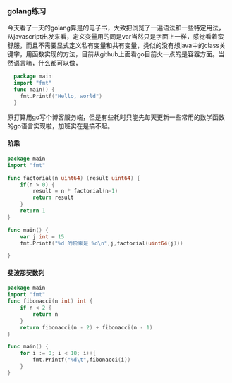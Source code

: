 ### golang练习

今天看了一天的golang算是的电子书，大致把浏览了一遍语法和一些特定用法，从javascript出发来看，定义变量用的同是var当然只是字面上一样，感觉看着蛮舒服，而且不需要显式定义私有变量和共有变量，类似的没有想java中的class关键字，用函数实现的方法，目前从github上面看go目前火一点的是容器方面。当然语言嘛，什么都可以做，
```go
  package main
  import "fmt"
  func main() {
    fmt.Printf("Hello, world")
  } 
```
原打算用go写个博客服务端，但是有些耗时只能先每天更新一些常用的数学函数的go语言实现啦，加班实在是搞不起。

#### 阶乘
```go
package main
import "fmt"

func factorial(n uint64) (result uint64) {
	if(n > 0) {
		result = n * factorial(n-1)
		return result
	}
	return 1
}

func main() {
	var j int = 15
	fmt.Printf("%d 的阶乘是 %d\n",j,factorial(uint64(j)))

}
```

#### 斐波那契数列
```go
package main
import "fmt"
func fibonacci(n int) int {
	if n < 2 {
		return n
	}
	return fibonacci(n - 2) + fibonacci(n - 1)
}

func main() {
	for i := 0; i < 10; i++{
		fmt.Printf("%d\t",fibonacci(i))
	}
}

```
